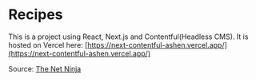 # Recipes

This is a project using React, Next.js and Contentful(Headless CMS). It is hosted on Vercel here: [https://next-contentful-ashen.vercel.app/](https://next-contentful-ashen.vercel.app/)

Source: [The Net Ninja](https://www.youtube.com/playlist?list=PL4cUxeGkcC9jClk8wl1yJcN3Zlrr8YSA1)